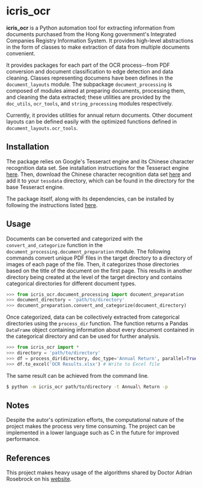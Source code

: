 # icris_ocr

**icris_ocr** is a Python automation tool for extracting information from documents purchased from the Hong Kong government's Integrated Companies Registry Information System. It provides high-level abstractions in the form of classes to make extraction of data from multiple documents convenient.

It provides packages for each part of the OCR process--from PDF conversion and document classification to edge detection and data cleaning. Classes representing documens have been defines in the `document_layouts` module. The subpackage `document_processing` is composed of modules aimed at preparing documents, processing them, and cleaning the data extracted; these utilities are provided by the `doc_utils`, `ocr_tools`, and `string_processing` modules respectively.

Currently, it provides utilities for annual return documents. Other document layouts can be defined easily with the optimized functions defined in `document_layouts.ocr_tools`.

## Installation

The package relies on Google's Tesseract engine and its Chinese character recognition data set. See installation instructions for the Tesseract engine [here](https://www.pyimagesearch.com/2017/07/03/installing-tesseract-for-ocr/). Then, download the Chinese character recognition data set [here](https://github.com/tesseract-ocr/tessdata) and add it to your `tessdata` directory, which can be found in the directory for the base Tesseract engine.

The package itself, along with its dependencies, can be installed by following the instructions listed [here](https://cets.seas.upenn.edu/answers/install-python-module.html).

## Usage

Documents can be converted and categorized with the `convert_and_categorize` function in the `document_processing.document_preparation` module. The following commands convert unique PDF files in the target directory to a directory of images of each page of the file. Then, it categorizes those directories based on the title of the document on the first page. This results in another directory being created at the level of the target directory and contains categorical directories for different document types.

```Python
>>> from icris_ocr.document_processing import document_preparation
>>> document_directory = 'path/to/directory'
>>> document_preparation.convert_and_categorize(document_directory)
```

Once categorized, data can be collectively extracted from categorical directories using the `process_dir` function. The function returns a Pandas `DataFrame` object containing information about every document contained in the categorical directory and can be used for further analysis.

```Python
>>> from icris_ocr import *
>>> directory = 'path/to/directory'
>>> df = process_dir(directory, doc_type='Annual Return', parallel=True)
>>> df.to_excel('OCR Results.xlsx') # Write to Excel file
```

The same result can be achieved from the command line.

```Bash
$ python -m icris_ocr path/to/directory -t Annual\ Return -p
```

## Notes

Despite the autor's optimization efforts, the computational nature of the project makes the process very time consuming. The project can be implemented in a lower language such as C in the future for improved performance.

## References

This project makes heavy usage of the algorithms shared by Doctor Adrian Rosebrock on his [website](https://www.pyimagesearch.com).
